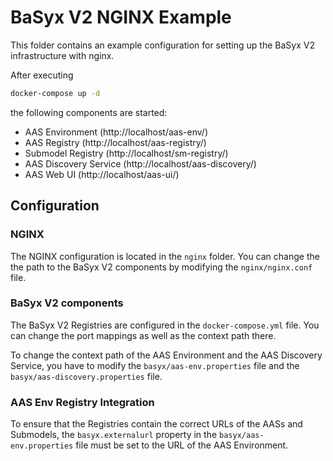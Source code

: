 # BaSyx V2 NGINX Example

This folder contains an example configuration for setting up the BaSyx V2 infrastructure with nginx.

After executing 

```bash
docker-compose up -d
```

the following components are started:
* AAS Environment (http://localhost/aas-env/)
* AAS Registry (http://localhost/aas-registry/)
* Submodel Registry (http://localhost/sm-registry/)
* AAS Discovery Service (http://localhost/aas-discovery/)
* AAS Web UI (http://localhost/aas-ui/)

## Configuration

### NGINX

The NGINX configuration is located in the `nginx` folder.
You can change the the path to the BaSyx V2 components by modifying the `nginx/nginx.conf` file.

### BaSyx V2 components

The BaSyx V2 Registries are configured in the `docker-compose.yml` file.
You can change the port mappings as well as the context path there.

To change the context path of the AAS Environment and the AAS Discovery Service, you have to modify the `basyx/aas-env.properties` file and the `basyx/aas-discovery.properties` file.

### AAS Env Registry Integration

To ensure that the Registries contain the correct URLs of the AASs and Submodels, the `basyx.externalurl` property in the `basyx/aas-env.properties` file must be set to the URL of the AAS Environment.
